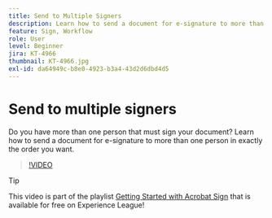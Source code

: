```yaml
---
title: Send to Multiple Signers
description: Learn how to send a document for e-signature to more than one person in exactly the order you want
feature: Sign, Workflow
role: User
level: Beginner
jira: KT-4966
thumbnail: KT-4966.jpg
exl-id: da64949c-b8e0-4923-b3a4-43d2d6dbd4d5
---
```

# Send to multiple signers

Do you have more than one person that must sign your document? Learn how to send a document for e-signature to more than one person in exactly the order you want.

>[!VIDEO](https://video.tv.adobe.com/v/341296?quality=12&learn=on&hidetitle=true)

>[!TIP]
>
>This video is part of the playlist [Getting Started with Acrobat Sign](https://experienceleague.adobe.com/en/playlists/acrobat-sign-get-started-business-users) that is available for free on Experience League!
